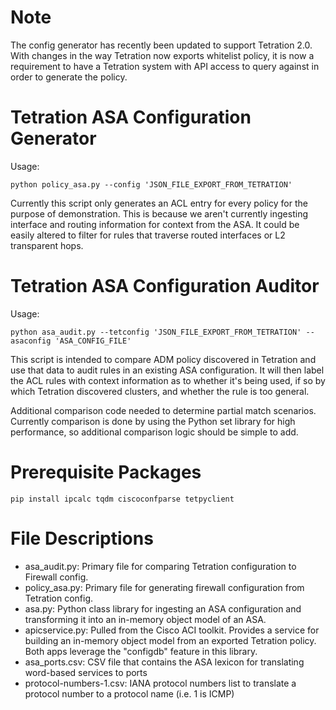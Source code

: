 # Note

The config generator has recently been updated to support Tetration 2.0.  With changes in the way Tetration now exports whitelist policy, it is now a requirement to have a Tetration system with API access to query against in order to generate the policy.

# Tetration ASA Configuration Generator

Usage:

```
python policy_asa.py --config 'JSON_FILE_EXPORT_FROM_TETRATION'
```

Currently this script only generates an ACL entry for every policy for the purpose of demonstration.  This is because we aren't currently ingesting interface and routing information for context from the ASA.  It could be easily altered to filter for rules that traverse routed interfaces or L2 transparent hops.


# Tetration ASA Configuration Auditor

Usage:

```
python asa_audit.py --tetconfig 'JSON_FILE_EXPORT_FROM_TETRATION' --asaconfig 'ASA_CONFIG_FILE'
```

This script is intended to compare ADM policy discovered in Tetration and use that data
to audit rules in an existing ASA configuration.  It will then label the ACL rules
with context information as to whether it's being used, if so by which Tetration discovered clusters, and whether the rule is too general.  

Additional comparison code needed to determine partial match scenarios.  Currently comparison is done by using the Python set library for high performance, so additional comparison logic should be simple to add.

# Prerequisite Packages
```
pip install ipcalc tqdm ciscoconfparse tetpyclient
```

# File Descriptions

- asa_audit.py: Primary file for comparing Tetration configuration to Firewall config.
- policy_asa.py: Primary file for generating firewall configuration from Tetration config.
- asa.py: Python class library for ingesting an ASA configuration and transforming it into an in-memory object model of an ASA.
- apicservice.py: Pulled from the Cisco ACI toolkit.  Provides a service for building an in-memory object model from an exported Tetration policy.  Both apps leverage the "configdb" feature in this library.
- asa_ports.csv: CSV file that contains the ASA lexicon for translating word-based services to ports
- protocol-numbers-1.csv: IANA protocol numbers list to translate a protocol number to a protocol name (i.e. 1 is ICMP)
